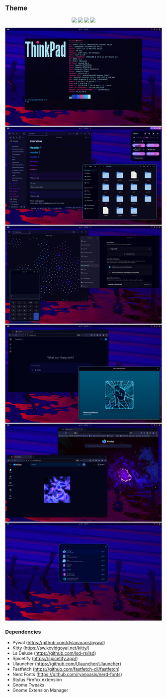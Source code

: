 ## Theme

<p align="center">
  <img src="https://img.shields.io/badge/OS-Fedora-ea02de?style=for-the-badge&logo=fedora&logoColor=ffffff&colorA=050023" />
  <img src="https://img.shields.io/badge/DE-GNOME-9002dd?style=for-the-badge&logo=gnome&logoColor=ffffff&colorA=050023" />
  <img src="https://img.shields.io/badge/Protocol-Wayland-2302dd?style=for-the-badge&logo=wayland&logoColor=ffffff&colorA=050023" />
  <img src="https://img.shields.io/badge/WM-Mutter-02b1dd?style=for-the-badge&colorA=050023" />
</p>



![](./desktop/desktop4.png)
![](desktop/desktop1.png)
![](desktop/desktop2.png)
![](desktop/desktop3.png)
![](desktop/desktop5.png)
![](desktop/desktop6.png)

### Dependencies
- Pywal (https://github.com/dylanaraps/pywal)
- Kitty (https://sw.kovidgoyal.net/kitty/)
- Ls Deluxe (https://github.com/lsd-rs/lsd)
- Spicetify (https://spicetify.app/)
- Ulauncher (https://github.com/Ulauncher/Ulauncher)
- Fastfetch (https://github.com/fastfetch-cli/fastfetch)
- Nerd Fonts (https://github.com/ryanoasis/nerd-fonts)
- Stylus Firefox extension
- Gnome Tweaks
- Gnome Extension Manager

